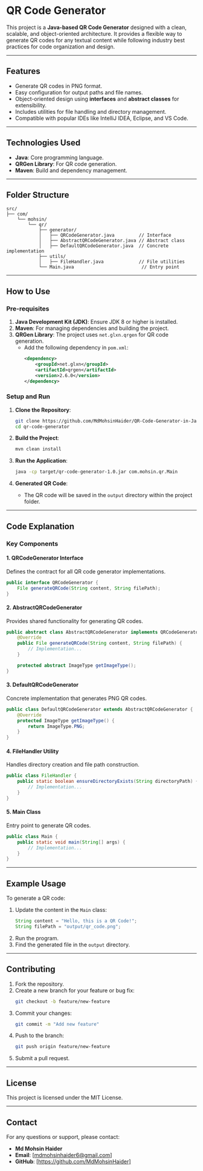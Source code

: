 # QR Code Generator

This project is a **Java-based QR Code Generator** designed with a clean, scalable, and object-oriented architecture. It provides a flexible way to generate QR codes for any textual content while following industry best practices for code organization and design.

---

## **Features**

- Generate QR codes in PNG format.
- Easy configuration for output paths and file names.
- Object-oriented design using **interfaces** and **abstract classes** for extensibility.
- Includes utilities for file handling and directory management.
- Compatible with popular IDEs like IntelliJ IDEA, Eclipse, and VS Code.

---

## **Technologies Used**

- **Java**: Core programming language.
- **QRGen Library**: For QR code generation.
- **Maven**: Build and dependency management.

---

## **Folder Structure**

```
src/
├── com/
    └── mohsin/
        └── qr/
            ├── generator/
            │   ├── QRCodeGenerator.java         // Interface
            │   ├── AbstractQRCodeGenerator.java // Abstract class
            │   ├── DefaultQRCodeGenerator.java  // Concrete implementation
            ├── utils/
            │   ├── FileHandler.java             // File utilities
            └── Main.java                         // Entry point
```

---

## **How to Use**

### **Pre-requisites**

1. **Java Development Kit (JDK)**: Ensure JDK 8 or higher is installed.
2. **Maven**: For managing dependencies and building the project.
3. **QRGen Library**: The project uses `net.glxn.qrgen` for QR code generation.
   - Add the following dependency in `pom.xml`:
     ```xml
     <dependency>
         <groupId>net.glxn</groupId>
         <artifactId>qrgen</artifactId>
         <version>2.6.0</version>
     </dependency>
     ```

### **Setup and Run**

1. **Clone the Repository**:
   ```bash
   git clone https://github.com/MdMohsinHaider/QR-Code-Generator-in-Java.git
   cd qr-code-generator
   ```

2. **Build the Project**:
   ```bash
   mvn clean install
   ```

3. **Run the Application**:
   ```bash
   java -cp target/qr-code-generator-1.0.jar com.mohsin.qr.Main
   ```

4. **Generated QR Code**:
   - The QR code will be saved in the `output` directory within the project folder.

---

## **Code Explanation**

### **Key Components**

#### 1. **QRCodeGenerator Interface**
Defines the contract for all QR code generator implementations.
```java
public interface QRCodeGenerator {
    File generateQRCode(String content, String filePath);
}
```

#### 2. **AbstractQRCodeGenerator**
Provides shared functionality for generating QR codes.
```java
public abstract class AbstractQRCodeGenerator implements QRCodeGenerator {
    @Override
    public File generateQRCode(String content, String filePath) {
        // Implementation...
    }

    protected abstract ImageType getImageType();
}
```

#### 3. **DefaultQRCodeGenerator**
Concrete implementation that generates PNG QR codes.
```java
public class DefaultQRCodeGenerator extends AbstractQRCodeGenerator {
    @Override
    protected ImageType getImageType() {
        return ImageType.PNG;
    }
}
```

#### 4. **FileHandler Utility**
Handles directory creation and file path construction.
```java
public class FileHandler {
    public static boolean ensureDirectoryExists(String directoryPath) {
        // Implementation...
    }
}
```

#### 5. **Main Class**
Entry point to generate QR codes.
```java
public class Main {
    public static void main(String[] args) {
        // Implementation...
    }
}
```

---

## **Example Usage**

To generate a QR code:
1. Update the content in the `Main` class:
   ```java
   String content = "Hello, this is a QR Code!";
   String filePath = "output/qr_code.png";
   ```
2. Run the program.
3. Find the generated file in the `output` directory.

---

## **Contributing**

1. Fork the repository.
2. Create a new branch for your feature or bug fix:
   ```bash
   git checkout -b feature/new-feature
   ```
3. Commit your changes:
   ```bash
   git commit -m "Add new feature"
   ```
4. Push to the branch:
   ```bash
   git push origin feature/new-feature
   ```
5. Submit a pull request.

---

## **License**
This project is licensed under the MIT License.

---

## **Contact**
For any questions or support, please contact:
- **Md Mohsin Haider**  
- **Email**: [mdmohsinhaider6@gmail.com]
- **GitHub**: [https://github.com/MdMohsinHaider]

